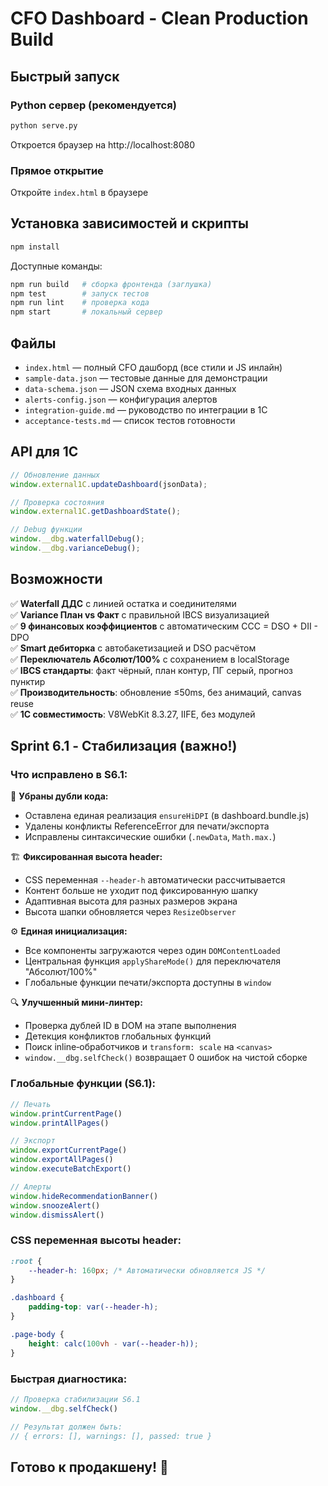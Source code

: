 # CFO Dashboard - Clean Production Build

## Быстрый запуск

### Python сервер (рекомендуется)
```bash
python serve.py
```
Откроется браузер на http://localhost:8080

### Прямое открытие
Откройте `index.html` в браузере

## Установка зависимостей и скрипты

```bash
npm install
```

Доступные команды:

```bash
npm run build   # сборка фронтенда (заглушка)
npm test        # запуск тестов
npm run lint    # проверка кода
npm start       # локальный сервер
```

## Файлы

- `index.html` — полный CFO дашборд (все стили и JS инлайн)
- `sample-data.json` — тестовые данные для демонстрации
- `data-schema.json` — JSON схема входных данных
- `alerts-config.json` — конфигурация алертов
- `integration-guide.md` — руководство по интеграции в 1С
- `acceptance-tests.md` — список тестов готовности

## API для 1С

```javascript
// Обновление данных
window.external1C.updateDashboard(jsonData);

// Проверка состояния
window.external1C.getDashboardState();

// Debug функции
window.__dbg.waterfallDebug();
window.__dbg.varianceDebug();
```

## Возможности

✅ **Waterfall ДДС** с линией остатка и соединителями  
✅ **Variance План vs Факт** с правильной IBCS визуализацией  
✅ **9 финансовых коэффициентов** с автоматическим CCC = DSO + DII - DPO  
✅ **Smart дебиторка** с автобакетизацией и DSO расчётом  
✅ **Переключатель Абсолют/100%** с сохранением в localStorage  
✅ **IBCS стандарты**: факт чёрный, план контур, ПГ серый, прогноз пунктир  
✅ **Производительность**: обновление ≤50ms, без анимаций, canvas reuse  
✅ **1С совместимость**: V8WebKit 8.3.27, IIFE, без модулей  

## Sprint 6.1 - Стабилизация (важно!)

### Что исправлено в S6.1:

🔧 **Убраны дубли кода:**
- Оставлена единая реализация `ensureHiDPI` (в dashboard.bundle.js)
- Удалены конфликты ReferenceError для печати/экспорта
- Исправлены синтаксические ошибки (`.newData`, `Math.max.`)

🏗️ **Фиксированная высота header:**
- CSS переменная `--header-h` автоматически рассчитывается
- Контент больше не уходит под фиксированную шапку
- Адаптивная высота для разных размеров экрана
- Высота шапки обновляется через `ResizeObserver`

⚙️ **Единая инициализация:**
- Все компоненты загружаются через один `DOMContentLoaded`
- Центральная функция `applyShareMode()` для переключателя "Абсолют/100%"
- Глобальные функции печати/экспорта доступны в `window`

🔍 **Улучшенный мини-линтер:**
- Проверка дублей ID в DOM на этапе выполнения
- Детекция конфликтов глобальных функций
- Поиск inline‑обработчиков и `transform: scale` на `<canvas>`
- `window.__dbg.selfCheck()` возвращает 0 ошибок на чистой сборке

### Глобальные функции (S6.1):

```javascript
// Печать
window.printCurrentPage()
window.printAllPages()

// Экспорт
window.exportCurrentPage()
window.exportAllPages()
window.executeBatchExport()

// Алерты
window.hideRecommendationBanner()
window.snoozeAlert()
window.dismissAlert()
```

### CSS переменная высоты header:

```css
:root {
    --header-h: 160px; /* Автоматически обновляется JS */
}

.dashboard {
    padding-top: var(--header-h);
}

.page-body {
    height: calc(100vh - var(--header-h));
}
```

### Быстрая диагностика:

```javascript
// Проверка стабилизации S6.1
window.__dbg.selfCheck()

// Результат должен быть:
// { errors: [], warnings: [], passed: true }
```

## Готово к продакшену! 🚀